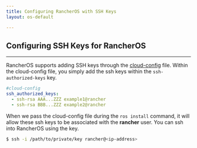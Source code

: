```yaml
---
title: Configuring RancherOS with SSH Keys
layout: os-default

---
```


## Configuring SSH Keys for RancherOS
---

RancherOS supports adding SSH keys through the [cloud-config]({{site.baseurl}}/os/cloud-config) file. Within the cloud-config file, you simply add the ssh keys within the `ssh-authorized-keys` key. 

```yaml
#cloud-config
ssh_authorized_keys:
  - ssh-rsa AAA...ZZZ example1@rancher
  - ssh-rsa BBB...ZZZ example2@rancher
```

When we pass the cloud-config file during the `ros install` command, it will allow these ssh keys to be associated with the **rancher** user. You can ssh into RancherOS using the key.

```bash
$ ssh -i /path/to/private/key rancher@<ip-address>
```

